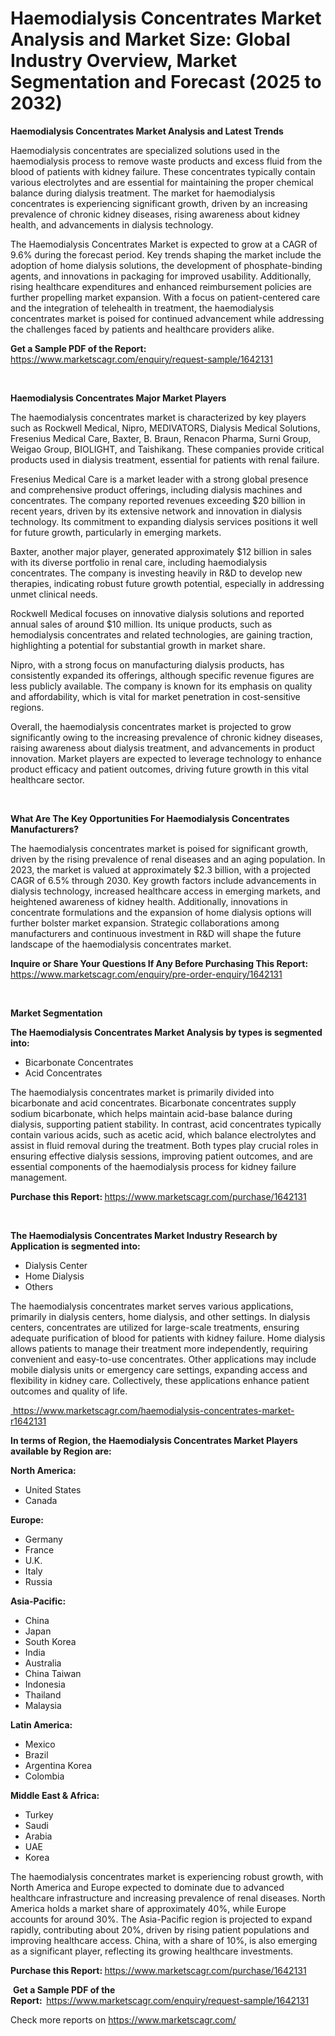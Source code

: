 <p><h1>Haemodialysis Concentrates Market Analysis and Market Size: Global Industry Overview, Market Segmentation and Forecast (2025 to 2032)</h1></p><p><strong>Haemodialysis Concentrates Market Analysis and Latest Trends</strong></p>
<p><p>Haemodialysis concentrates are specialized solutions used in the haemodialysis process to remove waste products and excess fluid from the blood of patients with kidney failure. These concentrates typically contain various electrolytes and are essential for maintaining the proper chemical balance during dialysis treatment. The market for haemodialysis concentrates is experiencing significant growth, driven by an increasing prevalence of chronic kidney diseases, rising awareness about kidney health, and advancements in dialysis technology. </p><p>The Haemodialysis Concentrates Market is expected to grow at a CAGR of 9.6% during the forecast period. Key trends shaping the market include the adoption of home dialysis solutions, the development of phosphate-binding agents, and innovations in packaging for improved usability. Additionally, rising healthcare expenditures and enhanced reimbursement policies are further propelling market expansion. With a focus on patient-centered care and the integration of telehealth in treatment, the haemodialysis concentrates market is poised for continued advancement while addressing the challenges faced by patients and healthcare providers alike.</p></p>
<p><strong>Get a Sample PDF of the Report:&nbsp;</strong> <a href="https://www.marketscagr.com/enquiry/request-sample/1642131?utm_campaign=2866&utm_medium=2&utm_source=Github&utm_content=ia&utm_term=04032025&utm_id=haemodialysis-concentrates">https://www.marketscagr.com/enquiry/request-sample/1642131</a></p>
<p>&nbsp;</p>
<p><strong>Haemodialysis Concentrates Major Market Players</strong></p>
<p><p>The haemodialysis concentrates market is characterized by key players such as Rockwell Medical, Nipro, MEDIVATORS, Dialysis Medical Solutions, Fresenius Medical Care, Baxter, B. Braun, Renacon Pharma, Surni Group, Weigao Group, BIOLIGHT, and Taishikang. These companies provide critical products used in dialysis treatment, essential for patients with renal failure.</p><p>Fresenius Medical Care is a market leader with a strong global presence and comprehensive product offerings, including dialysis machines and concentrates. The company reported revenues exceeding $20 billion in recent years, driven by its extensive network and innovation in dialysis technology. Its commitment to expanding dialysis services positions it well for future growth, particularly in emerging markets.</p><p>Baxter, another major player, generated approximately $12 billion in sales with its diverse portfolio in renal care, including haemodialysis concentrates. The company is investing heavily in R&D to develop new therapies, indicating robust future growth potential, especially in addressing unmet clinical needs.</p><p>Rockwell Medical focuses on innovative dialysis solutions and reported annual sales of around $10 million. Its unique products, such as hemodialysis concentrates and related technologies, are gaining traction, highlighting a potential for substantial growth in market share.</p><p>Nipro, with a strong focus on manufacturing dialysis products, has consistently expanded its offerings, although specific revenue figures are less publicly available. The company is known for its emphasis on quality and affordability, which is vital for market penetration in cost-sensitive regions.</p><p>Overall, the haemodialysis concentrates market is projected to grow significantly owing to the increasing prevalence of chronic kidney diseases, raising awareness about dialysis treatment, and advancements in product innovation. Market players are expected to leverage technology to enhance product efficacy and patient outcomes, driving future growth in this vital healthcare sector.</p></p>
<p>&nbsp;</p>
<p><strong>What Are The Key Opportunities For Haemodialysis Concentrates Manufacturers?</strong></p>
<p><p>The haemodialysis concentrates market is poised for significant growth, driven by the rising prevalence of renal diseases and an aging population. In 2023, the market is valued at approximately $2.3 billion, with a projected CAGR of 6.5% through 2030. Key growth factors include advancements in dialysis technology, increased healthcare access in emerging markets, and heightened awareness of kidney health. Additionally, innovations in concentrate formulations and the expansion of home dialysis options will further bolster market expansion. Strategic collaborations among manufacturers and continuous investment in R&D will shape the future landscape of the haemodialysis concentrates market.</p></p>
<p><strong>Inquire or Share Your Questions If Any Before Purchasing This Report:</strong> <a href="https://www.marketscagr.com/enquiry/pre-order-enquiry/1642131?utm_campaign=2866&utm_medium=2&utm_source=Github&utm_content=ia&utm_term=04032025&utm_id=haemodialysis-concentrates">https://www.marketscagr.com/enquiry/pre-order-enquiry/1642131</a></p>
<p>&nbsp;</p>
<p><strong>Market Segmentation</strong></p>
<p><strong>The Haemodialysis Concentrates Market Analysis by types is segmented into:</strong></p>
<p><ul><li>Bicarbonate Concentrates</li><li>Acid Concentrates</li></ul></p>
<p><p>The haemodialysis concentrates market is primarily divided into bicarbonate and acid concentrates. Bicarbonate concentrates supply sodium bicarbonate, which helps maintain acid-base balance during dialysis, supporting patient stability. In contrast, acid concentrates typically contain various acids, such as acetic acid, which balance electrolytes and assist in fluid removal during the treatment. Both types play crucial roles in ensuring effective dialysis sessions, improving patient outcomes, and are essential components of the haemodialysis process for kidney failure management.</p></p>
<p><strong>Purchase this Report:&nbsp;</strong><a href="https://www.marketscagr.com/purchase/1642131?utm_campaign=2866&utm_medium=2&utm_source=Github&utm_content=ia&utm_term=04032025&utm_id=haemodialysis-concentrates">https://www.marketscagr.com/purchase/1642131</a></p>
<p>&nbsp;</p>
<p><strong>The Haemodialysis Concentrates Market Industry Research by Application is segmented into:</strong></p>
<p><ul><li>Dialysis Center</li><li>Home Dialysis</li><li>Others</li></ul></p>
<p><p>The haemodialysis concentrates market serves various applications, primarily in dialysis centers, home dialysis, and other settings. In dialysis centers, concentrates are utilized for large-scale treatments, ensuring adequate purification of blood for patients with kidney failure. Home dialysis allows patients to manage their treatment more independently, requiring convenient and easy-to-use concentrates. Other applications may include mobile dialysis units or emergency care settings, expanding access and flexibility in kidney care. Collectively, these applications enhance patient outcomes and quality of life.</p></p>
<p><a href="https://www.marketscagr.com/haemodialysis-concentrates-market-r1642131?utm_campaign=2866&utm_medium=2&utm_source=Github&utm_content=ia&utm_term=04032025&utm_id=haemodialysis-concentrates">&nbsp;https://www.marketscagr.com/haemodialysis-concentrates-market-r1642131</a></p>
<p><strong>In terms of Region, the Haemodialysis Concentrates Market Players available by Region are:</strong></p>
<p>
    <p> <strong> North America: </strong>
        <ul>
            <li>United States</li>
            <li>Canada</li>
        </ul>
        </p> 
    <p> <strong> Europe: </strong>
        <ul>
            <li>Germany</li>
            <li>France</li>
            <li>U.K.</li>
            <li>Italy</li>
            <li>Russia</li>
        </ul>
        </p> 
    <p> <strong> Asia-Pacific: </strong>
        <ul>
            <li>China</li>
            <li>Japan</li>
            <li>South Korea</li>
            <li>India</li>
            <li>Australia</li>
            <li>China Taiwan</li>
            <li>Indonesia</li>
            <li>Thailand</li>
            <li>Malaysia</li>
        </ul>
        </p> 
    <p> <strong> Latin America: </strong>
        <ul>
            <li>Mexico</li>
            <li>Brazil</li>
            <li>Argentina Korea</li>
            <li>Colombia</li>
        </ul>
        </p> 
    <p> <strong> Middle East & Africa: </strong>
        <ul>
            <li>Turkey</li>
            <li>Saudi</li>
            <li>Arabia</li>
            <li>UAE</li>
            <li>Korea</li>
        </ul>
    </p>
    </p>
<p><p>The haemodialysis concentrates market is experiencing robust growth, with North America and Europe expected to dominate due to advanced healthcare infrastructure and increasing prevalence of renal diseases. North America holds a market share of approximately 40%, while Europe accounts for around 30%. The Asia-Pacific region is projected to expand rapidly, contributing about 20%, driven by rising patient populations and improving healthcare access. China, with a share of 10%, is also emerging as a significant player, reflecting its growing healthcare investments.</p></p>
<p><strong>Purchase this Report: </strong><a href="https://www.marketscagr.com/purchase/1642131?utm_campaign=2866&utm_medium=2&utm_source=Github&utm_content=ia&utm_term=04032025&utm_id=haemodialysis-concentrates">https://www.marketscagr.com/purchase/1642131</a></p>
<p>&nbsp;<strong>Get a Sample PDF of the Report:&nbsp;&nbsp;</strong><a href="https://www.marketscagr.com/enquiry/request-sample/1642131?utm_campaign=2866&utm_medium=2&utm_source=Github&utm_content=ia&utm_term=04032025&utm_id=haemodialysis-concentrates">https://www.marketscagr.com/enquiry/request-sample/1642131</a></p>
<p><strong></strong></p>
<p>Check more reports on <a href="https://www.marketscagr.com/?utm_campaign=2866&utm_medium=2&utm_source=Github&utm_content=ia&utm_term=04032025&utm_id=haemodialysis-concentrates">https://www.marketscagr.com/</a></p>